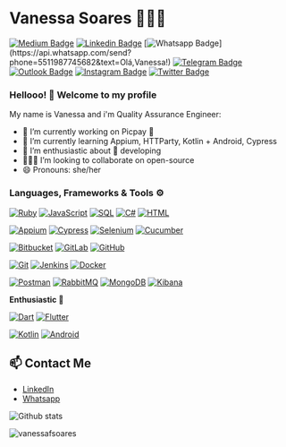 # Vanessa Soares 👩🏻‍💻

[![Medium Badge](https://img.shields.io/badge/-Medium-000000?style=flat-square&labelColor=000000&logo=Medium&link=https://medium.com/@vanessa_soares/)](https://medium.com/vanessa_soares/)
[![Linkedin Badge](https://img.shields.io/badge/-LinkedIn-blue?style=flat-square&logo=Linkedin&logoColor=white&link=https://www.linkedin.com/in/rebeccamanzi/)](https://www.linkedin.com/in/vanessafsoares/)
[![Whatsapp Badge](https://img.shields.io/badge/-Whatsapp-4CA143?style=flat-square&labelColor=4CA143&logo=whatsapp&logoColor=white&link=https://api.whatsapp.com/send?phone=5511987745682&text=Olá,Vanessa!)](https://api.whatsapp.com/send?phone=5511987745682&text=Olá,Vanessa!)
[![Telegram Badge](https://img.shields.io/badge/-Telegram-1ca0f1?style=flat-square&labelColor=1ca0f1&logo=telegram&logoColor=white&link=https://t.me/vanessafsoares)](https://t.me/vanessafsoares)
[![Outlook Badge](https://img.shields.io/badge/-Outlook-0072c6?style=flat-square&logo=microsoft&logoColor=white&link=mailto:vanessafsoares@hotmail.com)](mailto:vanessafsoares@hotmail.com)
[![Instagram Badge](https://img.shields.io/badge/-Instagram-833AB4?style=flat-square&labelColor=833AB4&logo=instagram&logoColor=white&link=https://www.instagram.com/codepwr/)](https://www.instagram.com/d4rklipstick/)
[![Twitter Badge](https://img.shields.io/badge/-Twitter-1ca0f1?style=flat-square&labelColor=1ca0f1&logo=twitter&logoColor=white&link=https://twitter.com/lgdbittencourt)](https://twitter.com/d4rklipstick)

### Hellooo! 👋 Welcome to my profile

My name is Vanessa and i'm Quality Assurance Engineer:

- 🔭 I’m currently working on Picpay 💚
- 📖 I’m currently learning Appium, HTTParty, Kotlin + Android, Cypress
- 🤩 I’m enthusiastic about 📲 developing
- 👩🏻‍💻 I’m looking to collaborate on open-source
- 😄 Pronouns: she/her

### Languages, Frameworks & Tools ⚙️

[![Ruby](https://img.shields.io/badge/-Ruby-red?style=flat-square&logo=ruby&link=https://www.ruby-lang.org/)](https://www.ruby-lang.org/)
[![JavaScript](https://img.shields.io/badge/-JavaScript-black?style=flat-square&logo=javascript&link=https://www.javascript.com/)](https://www.javascript.com/)
[![SQL](https://img.shields.io/badge/-SQL-red?style=flat-square&logo=oracle&link=https://github.com/vanessafsoares/)](https://github.com/vanessafsoares/)
[![C#](https://img.shields.io/badge/-C%20Sharp-00599C?style=flat-square&logo=c-sharp#&link=https://github.com/vanessafsoares/)](https://github.com/vanessafsoares/)
[![HTML](https://img.shields.io/badge/-HTML-E34F26?style=flat-square&logo=html5&logoColor=white&link=https://github.com/vanessafsoares/)](https://github.com/vanessafsoares/)

[![Appium](https://img.shields.io/badge/-Appium-purple?style=flat-square&logo=appium&link=https://github.com/vanessafsoares/)](https://github.com/vanessafsoares/)
[![Cypress](https://img.shields.io/badge/-Cypress-black?style=flat-square&logo=cypress&link=https://github.com/vanessafsoares/)](https://github.com/vanessafsoares/)
[![Selenium](https://img.shields.io/badge/-Selenium-black?style=flat-square&logo=selenium&link=https://github.com/vanessafsoares/)](https://github.com/vanessafsoares/)
[![Cucumber](https://img.shields.io/badge/-Cucumber-green?style=flat-square&logo=cucumber&link=https://github.com/vanessafsoares/)](https://github.com/vanessafsoares/)

[![Bitbucket](https://img.shields.io/badge/-Bitbucket-blue?style=flat-square&logo=bitbucket&link=https://github.com/vanessafsoares/)](https://github.com/vanessafsoares/)
[![GitLab](https://img.shields.io/badge/-GitLab-FCA121?style=flat-square&logo=gitlab&link=https://github.com/vanessafsoares/)](https://github.com/vanessafsoares/)
[![GitHub](https://img.shields.io/badge/-GitHub-181717?style=flat-square&logo=github&link=https://github.com/vanessafsoares/)](https://github.com/vanessafsoares/)

[![Git](https://img.shields.io/badge/-Git-black?style=flat-square&logo=git&link=https://github.com/vanessafsoares/)](https://github.com/vanessafsoares/)
[![Jenkins](https://img.shields.io/badge/-Jenkins-black?style=flat-square&logo=jenkins&link=https://github.com/vanessafsoares/)](https://github.com/vanessafsoares/)
[![Docker](https://img.shields.io/badge/-Docker-black?style=flat-square&logo=docker&link=https://github.com/vanessafsoares/)](https://github.com/vanessafsoares/)


[![Postman](https://img.shields.io/badge/-Postman-black?style=flat-square&logo=postman&link=https://github.com/vanessafsoares/)](https://github.com/vanessafsoares/)
[![RabbitMQ](https://img.shields.io/badge/-RabbitMQ-black?style=flat-square&logo=rabbitmq&link=https://github.com/vanessafsoare/s)](https://github.com/vanessafsoares)
[![MongoDB](https://img.shields.io/badge/-MongoDB-black?style=flat-square&logo=mongodb&link=https://github.com/vanessafsoares/)](https://github.com/vanessafsoares/)
[![Kibana](https://img.shields.io/badge/-Kibana-black?style=flat-square&logo=kibana&link=https://github.com/vanessafsoares/)](https://github.com/vanessafsoares/)


**Enthusiastic 🤩**

[![Dart](https://img.shields.io/badge/-Dart-0175C2?style=flat-square&logo=dart&link=https://github.com/vanessafsoares/)](https://github.com/vanessafsoares/)
[![Flutter](https://img.shields.io/badge/-Flutter-02569B?style=flat-square&logo=flutter&link=https://github.com/vanessafsoares/)](https://github.com/vanessafsoares/)

[![Kotlin](https://img.shields.io/badge/-Kotlin-black?style=flat-square&logo=kotlin&link=https://github.com/vanessafsoares/)](https://github.com/vanessafsoares/)
[![Android](https://img.shields.io/badge/-Android-black?style=flat-square&logo=android&link=https://github.com/vanessafsoares/)](https://github.com/vanessafsoares/)


## 📫 Contact Me
- [LinkedIn](https://in.linkedin.com/in/vanessafsoares)
- [Whatsapp](https://api.whatsapp.com/send?phone=5511987745682&text=Olá,Vanessa!) 

![Github stats](https://github-readme-stats.vercel.app/api?username=vanessafsoares&hide=["prs","issues"])

<img src="https://komarev.com/ghpvc/?username=vanessafsoares" alt="vanessafsoares" />

